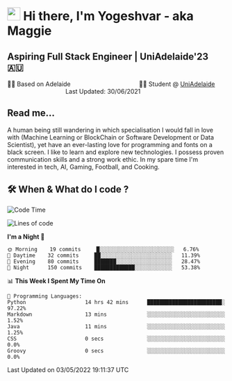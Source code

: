 <h1><img src="https://emojis.slackmojis.com/emojis/images/1531849430/4246/blob-sunglasses.gif?1531849430" width="30"/> Hi there, I'm Yogeshvar - aka Maggie</h1>

## Aspiring Full Stack Engineer | UniAdelaide'23 🇦🇺  
🏂🏻  Based on Adelaide &nbsp;&nbsp;&nbsp;&nbsp;&nbsp;&nbsp;&nbsp;&nbsp;&nbsp;&nbsp;&nbsp;&nbsp;&nbsp;&nbsp;&nbsp;&nbsp;&nbsp;&nbsp;&nbsp;&nbsp;&nbsp;&nbsp;&nbsp;&nbsp;&nbsp;&nbsp;&nbsp;&nbsp;&nbsp;&nbsp;&nbsp;&nbsp;&nbsp;&nbsp;&nbsp;&nbsp;&nbsp;&nbsp;&nbsp;👨‍💻 Student @ [UniAdelaide](https://www.adelaide.edu.au)   &nbsp;&nbsp;&nbsp;&nbsp;&nbsp;&nbsp;&nbsp;&nbsp;&nbsp;&nbsp;&nbsp;&nbsp;&nbsp;&nbsp;&nbsp;&nbsp;&nbsp;&nbsp;&nbsp;&nbsp;&nbsp;&nbsp;&nbsp;&nbsp;&nbsp;&nbsp;&nbsp;&nbsp;&nbsp;&nbsp;&nbsp;&nbsp; &nbsp;Last Updated: 30/06/2021

## Read me...

A human being still wandering in which specialisation I would fall in love with (Machine Learning or BlockChain or Software Development or Data Scientist), yet have an ever-lasting love for programming and fonts on a black screen. I like to learn and explore new technologies. I possess proven communication skills and a strong work ethic. In my spare time I'm interested in tech, AI, Gaming, Football, and Cooking.

## 🛠 When & What do I code ?  

<!--START_SECTION:waka-->
![Code Time](http://img.shields.io/badge/Code%20Time-1%2C404%20hrs%2010%20mins-blue)

![Lines of code](https://img.shields.io/badge/From%20Hello%20World%20I%27ve%20Written-766%20Thousand%20lines%20of%20code-blue)

**I'm a Night 🦉** 

```text
🌞 Morning    19 commits     █░░░░░░░░░░░░░░░░░░░░░░░░   6.76% 
🌆 Daytime    32 commits     ██░░░░░░░░░░░░░░░░░░░░░░░   11.39% 
🌃 Evening    80 commits     ███████░░░░░░░░░░░░░░░░░░   28.47% 
🌙 Night      150 commits    █████████████░░░░░░░░░░░░   53.38%

```


📊 **This Week I Spent My Time On** 

```text
💬 Programming Languages: 
Python                   14 hrs 42 mins      ████████████████████████░   97.22% 
Markdown                 13 mins             ░░░░░░░░░░░░░░░░░░░░░░░░░   1.52% 
Java                     11 mins             ░░░░░░░░░░░░░░░░░░░░░░░░░   1.25% 
CSS                      0 secs              ░░░░░░░░░░░░░░░░░░░░░░░░░   0.0% 
Groovy                   0 secs              ░░░░░░░░░░░░░░░░░░░░░░░░░   0.0%

```


 Last Updated on 03/05/2022 19:11:37 UTC
<!--END_SECTION:waka-->
